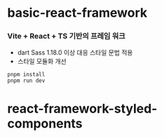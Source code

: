 # basic-react-framework
### Vite + React + TS 기반의 프레임 워크

- dart Sass 1.18.0 이상 대응 스타일 문법 적용
- 스타일 모듈화 개선


```
pnpm install
pnpm run dev
```
# react-framework-styled-components
